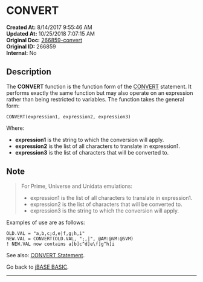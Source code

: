 # CONVERT

**Created At:** 8/14/2017 9:55:46 AM  
**Updated At:** 10/25/2018 7:07:15 AM  
**Original Doc:** [266859-convert](https://docs.jbase.com/36868-jbase-basic/266859-convert)  
**Original ID:** 266859  
**Internal:** No  

## Description

The **CONVERT** function is the function form of the [CONVERT](./../convert-%28statement%29) statement. It performs exactly the same function but may also operate on an expression rather than being restricted to variables. The function takes the general form:

```
CONVERT(expression1, expression2, expression3)
```

Where:

- **expression1** is the string to which the conversion will apply.
- **expression2** is the list of all characters to translate in expression1.
- **expression3** is the list of characters that will be converted to.

## Note

> For Prime, Universe and Unidata emulations:
>
> - expression1 is the list of all characters to translate in expression1.
> - expression2 is the list of characters that will be converted to.
> - expression3 is the string to which the conversion will apply.

Examples of use are as follows:

```
OLD.VAL = "a,b,c;d,e|f,g;h,i"
NEW.VAL = CONVERT(OLD.VAL, ";,|", @AM:@VM:@SVM)
! NEW.VAL now contains a]b]c^d]e\f]g^h]i
```

See also: [CONVERT Statement](./../convert-%28statement%29).

Go back to [jBASE BASIC](./../jbase-basic-programmers-reference-guide).

* * *
